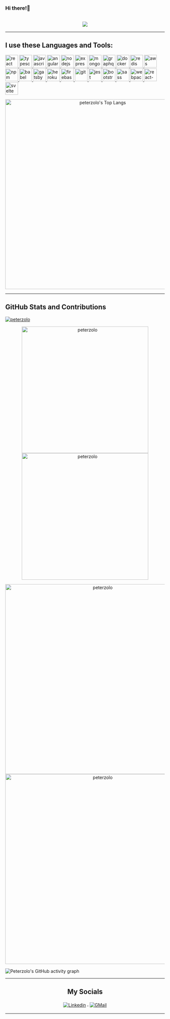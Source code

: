 <h3 align="center"><p align="left">Hi there!👋</p>
<p align="left"> <img src="https://komarev.com/ghpvc/?username=peterzolo&label=Profile%20views&color=0e75b6&style=flat" alt="" /> </p>
<img src="https://github-hero-readme.vercel.app/api?username=peterzolo&count_private=true&show_icons=true&include_all_commits=true&linkedin=peter-solomon" href=""/></h3>

---

## I use these Languages and Tools:

<p>
  <a href="https://reactjs.org/" target="_blank">
    <img src="https://www.vectorlogo.zone/logos/reactjs/reactjs-icon.svg" alt="react" title="react" width="40" height="40"/>
  </a>
  <a href="https://www.typescriptlang.org/" target="_blank">
    <img src="https://www.vectorlogo.zone/logos/typescriptlang/typescriptlang-icon.svg" alt="typescript" title="typescript" width="40" height="40"/>
  </a>
  <a href="https://developer.mozilla.org/en-US/docs/Web/JavaScript" target="_blank">
    <img src="https://www.vectorlogo.zone/logos/javascript/javascript-icon.svg" alt="javascript" title="javascript" width="40" height="40"/>
  </a>
  <a href="https://angular.io/" target="_blank">
    <img src="https://www.vectorlogo.zone/logos/angular/angular-icon.svg" alt="angular" title="angular" width="40" height="40"/>
  </a>
  <a href="https://nodejs.org" target="_blank">
    <img src="https://www.vectorlogo.zone/logos/nodejs/nodejs-icon.svg" alt="nodejs" title="nodejs" width="40" height="40"/>
  </a>
  <a href="https://expressjs.com" target="_blank">
    <img src="https://www.vectorlogo.zone/logos/expressjs/expressjs-icon.svg" alt="express" title="express" width="40" height="40"/>
  </a> 
  <a href="https://www.mongodb.com" target="_blank">
    <img src="https://www.vectorlogo.zone/logos/mongodb/mongodb-icon.svg" alt="mongodb" title="mongodb" width="40" height="40"/>
  </a>
  <a href="https://graphql.org" target="_blank">
    <img src="https://www.vectorlogo.zone/logos/graphql/graphql-icon.svg" alt="graphql" title="graphql" width="40" height="40"/>
  </a>
  <a href="https://www.docker.com" target="_blank">
    <img src="https://www.vectorlogo.zone/logos/docker/docker-icon.svg" alt="docker" title="docker" width="40" height="40"/>
  </a> 
  <a href="https://redis.io" target="_blank">
    <img src="https://www.vectorlogo.zone/logos/redis/redis-icon.svg" alt="redis" title="redis" width="40" height="40"/>
  </a> 
  <a href="https://aws.amazon.com" target="_blank">
    <img src="https://www.vectorlogo.zone/logos/amazon_aws/amazon_aws-icon.svg" alt="aws" title="aws" width="40" height="40"/>
  </a> 
  <a href="https://www.npmjs.com/" target="_blank">
    <img src="https://www.vectorlogo.zone/logos/npmjs/npmjs-icon.svg" alt="npm" title="npm" width="40" height="40"/>
  </a>
  <a href="https://babeljs.io/" target="_blank">
    <img src="https://www.vectorlogo.zone/logos/babeljs/babeljs-icon.svg" alt="babel" title="babel" width="40" height="40"/>
  </a> 
  <a href="https://www.gatsbyjs.com" target="_blank">
    <img src="https://www.vectorlogo.zone/logos/gatsbyjs/gatsbyjs-icon.svg" alt="gatsby" title="gatsby" width="40" height="40"/>
  </a> 
  <a href="https://heroku.com" target="_blank">
    <img src="https://www.vectorlogo.zone/logos/heroku/heroku-icon.svg" alt="heroku" title="heroku" width="40" height="40"/>
  </a> 
  <a href="https://firebase.google.com/" target="_blank">
    <img src="https://www.vectorlogo.zone/logos/firebase/firebase-icon.svg" alt="firebase" title="firebase" width="40" height="40"/>
  </a> 
  <a href="https://git-scm.com/" target="_blank">
    <img src="https://www.vectorlogo.zone/logos/git-scm/git-scm-icon.svg" alt="git" title="git" width="40" height="40"/>
  </a>
  <a href="https://jestjs.io" target="_blank">
    <img src="https://www.vectorlogo.zone/logos/jestjsio/jestjsio-icon.svg" alt="jest" title="jest" width="40" height="40"/>
  </a> 
  <a href="https://getbootstrap.com" target="_blank">
    <img src="https://www.vectorlogo.zone/logos/getbootstrap/getbootstrap-icon.svg" alt="bootstrap" title="bootstrap" width="40" height="40"/>
  </a>
  <a href="https://sass-lang.com" target="_blank">
    <img src="https://www.vectorlogo.zone/logos/sass-lang/sass-lang-icon.svg" alt="sass" title="sass" width="40" height="40"/>
  </a> 
  <a href="https://webpack.js.org" target="_blank">
    <img src="https://www.vectorlogo.zone/logos/js_webpack/js_webpack-icon.svg" alt="webpack" title="webpack" width="40" height="40"/>
  </a>
  <a href="https://reactnative.dev/" target="_blank">
    <img src="https://cdn.worldvectorlogo.com/logos/react-native-1.svg" alt="react-native" title="React Native" width="40" height="40"/>
  </a>
  <a href="https://svelte.dev/" target="_blank">
    <img src="https://cdn.worldvectorlogo.com/logos/svelte-wordmark-1.svg" alt="svelte" title="Svelte" width="40" height="40"/>
  </a>
</p>

<p align="center"><img src="https://github-readme-stats.vercel.app/api/top-langs/?username=peter-zolo&langs_count=8&layout=compact&theme=radical&count_private=true" alt="peterzolo's Top Langs" width="600" /></p>

---

## GitHub Stats and Contributions

<p align="left"> <a href="https://github.com/ryo-ma/github-profile-trophy"><img src="https://github-profile-trophy.vercel.app/?username=peterzolo" alt="peterzolo" /></a> </p>
<p align="center"><img src="https://github-readme-stats.vercel.app/api?username=peterzolo&count_private=true&show_icons=true&theme=radical" alt="peterzolo" width="400" />
<img src="http://github-readme-streak-stats.herokuapp.com?user=peterzolo&count_private=true&show_icons=true&include_all_commits=true&theme=radical&hide_border=false" alt ="peterzolo" width="400" />
</p>

[comment]: <> ([![trophy]&#40;https://github-profile-trophy.vercel.app/?username=peterzolo&theme=monokai&row=2&column=3&margin-w=15&margin-h=15&#41;]&#40;https://github.com/peterzolo/github-profile-trophy&#41;)

<p align="center"><img src="https://github-profile-summary-cards.vercel.app/api/cards/productive-time?username=peterzolo&theme=dracula" alt="peterzolo" width="600" />
<img src="https://github-profile-summary-cards.vercel.app/api/cards/profile-details?username=peterzolo&theme=dracula" alt ="peterzolo" width="600" />
</p>

![Peterzolo's GitHub activity graph](https://github-readme-activity-graph.vercel.app/graph?username=peterzolo&theme=react-dark&hide_border=true&area=true)

---

<h2 align="center">My Socials</h2>
<p align="center">
<a href="https://linkedin.com/in/peter-solomon">
<img src="https://raw.githubusercontent.com/klaasnicolaas/ColoredBadges/master/svg/social/linkedin.svg" alt="Linkedin" style="vertical-align:top; margin:4px">
</a>

<a href="mailto:petersolomon704@gmail.com">
<img src="https://raw.githubusercontent.com/klaasnicolaas/ColoredBadges/prod/svg/social/gmail.svg" alt="GMail" style="vertical-align:top; margin:4px">
</a>
</p>

---
